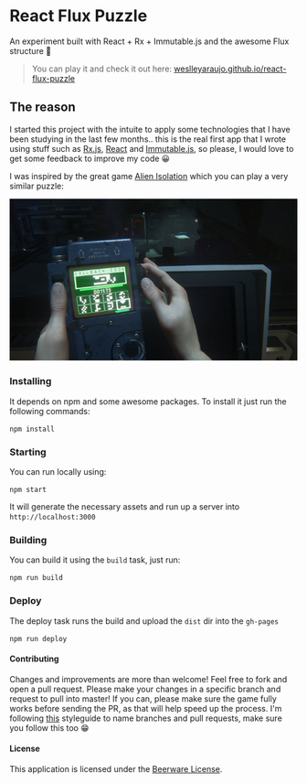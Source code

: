 # React Flux Puzzle

An experiment built with React + Rx + Immutable.js and the awesome Flux structure 🍃

> You can play it and check it out here: [weslleyaraujo.github.io/react-flux-puzzle](http://weslleyaraujo.github.io/react-flux-puzzle)

## The reason

I started this project with the intuite to apply some technologies that I have been studying in the last few months..
this is the real first app that I wrote using stuff such as [Rx.js](http://reactivex.io/), [React](https://facebook.github.io/react/) and [Immutable.js](https://facebook.github.io/immutable-js/),
so please, I would love to get some feedback to improve my code 😀

I was inspired by the great game [Alien Isolation](http://www.alienisolation.com/) which you can play a very similar puzzle:

![Alien Isolation](./alien-isolation.jpg)

### Installing

It depends on npm and some awesome packages.
To install it just run the following commands:

```
npm install
```

### Starting

You can run locally using:

```
npm start
```

It will generate the necessary assets and run up a server into `http://localhost:3000`

### Building

You can build it using the `build` task, just run:

```
npm run build
```

### Deploy

The deploy task runs the build and upload the `dist` dir into the `gh-pages`

```
npm run deploy
```

#### Contributing

Changes and improvements are more than welcome! Feel free to fork and open a pull request. Please make your changes in a specific branch and request to pull into master! If you can, please make sure the game fully works before sending the PR, as that will help speed up the process.
I'm following [this](https://github.com/netshoes/styleguide/tree/master/scm) styleguide to name branches and pull requests, make sure you follow this too 😁

#### License

This application is licensed under the [Beerware License](https://en.wikipedia.org/wiki/Beerware).
